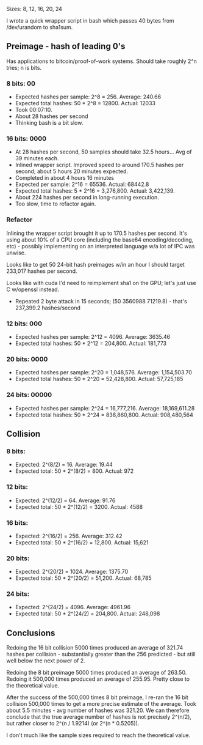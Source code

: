 Sizes: 8, 12, 16, 20, 24

I wrote a quick wrapper script in bash which passes 40 bytes from /dev/urandom
to sha1sum.

## Preimage - hash of leading 0's

Has applications to bitcoin/proof-of-work systems. Should take roughly 2^n
tries; n is bits.

### 8 bits: 00

* Expected hashes per sample: 2^8 = 256. Average: 240.66
* Expected total hashes: 50 * 2^8 = 12800. Actual: 12033
* Took 00:07:10.
* About 28 hashes per second
* Thinking bash is a bit slow.

### 16 bits: 0000

* At 28 hashes per second, 50 samples should take 32.5 hours… Avg of 39 minutes
  each.
* Inlined wrapper script. Improved speed to around 170.5 hashes per second;
  about 5 hours 20 minutes expected.
* Completed in about 4 hours 16 minutes
* Expected per sample: 2^16 = 65536. Actual: 68442.8
* Expected total hashes: 5 * 2^16 = 3,276,800. Actual: 3,422,139.
* About 224 hashes per second in long-running execution.
* Too slow, time to refactor again.

### Refactor

Inlining the wrapper script brought it up to 170.5 hashes per second. It's
using about 10% of a CPU core (including the base64 encoding/decoding, etc) -
possibly implementing on an interpreted language w/a lot of IPC was unwise.

Looks like to get 50 24-bit hash preimages w/in an hour I should target 233,017
hashes per second.

Looks like with cuda I'd need to reimplement sha1 on the GPU; let's just use C
w/openssl instead.

* Repeated 2 byte attack in 15 seconds; (50 3560988 71219.8) - that's 237,399.2 hashes/second

### 12 bits: 000

* Expected hashes per sample: 2^12 = 4096. Average: 3635.46
* Expected total hashes: 50 * 2^12 = 204,800. Actual: 181,773

### 20 bits: 0000

* Expected hashes per sample: 2^20 = 1,048,576. Average: 1,154,503.70
* Expected total hashes: 50 * 2^20 = 52,428,800. Actual: 57,725,185

### 24 bits: 00000

* Expected hashes per sample: 2^24 = 16,777,216. Average: 18,169,611.28
* Expected total hashes: 50 * 2^24 = 838,860,800. Actual: 908,480,564 

## Collision

### 8 bits:

* Expected: 2^(8/2) = 16. Average: 19.44
* Expected total: 50 * 2^(8/2) = 800. Actual: 972

### 12 bits:

* Expected: 2^(12/2) = 64. Average: 91.76
* Expected total: 50 * 2^(12/2) = 3200. Actual: 4588 

### 16 bits:

* Expected: 2^(16/2) = 256. Average: 312.42
* Expected total: 50 * 2^(16/2) = 12,800. Actual: 15,621 

### 20 bits:

* Expected: 2^(20/2) = 1024. Average: 1375.70
* Expected total: 50 * 2^(20/2) = 51,200. Actual: 68,785

### 24 bits:

* Expected: 2^(24/2) = 4096. Average: 4961.96
* Expected total: 50 * 2^(24/2) = 204,800. Actual: 248,098

## Conclusions

Redoing the 16 bit collision 5000 times produced an average of 321.74 hashes
per collision - substantially greater than the 256 predicted - but still well
below the next power of 2.

Redoing the 8 bit preimage 5000 times produced an average of 263.50. Redoing it
500,000 times produced an average of 255.95. Pretty close to the theoretical
value.

After the success of the 500,000 times 8 bit preimage, I re-ran the 16 bit
collision 500,000 times to get a more precise estimate of the average. Took
about 5.5 minutes - avg number of hashes was 321.20. We can therefore conclude
that the true average number of hashes is not precisely 2^(n/2), but rather
closer to 2^(n / 1.9214) (or 2^(n * 0.5205)).

I don't much like the sample sizes required to reach the theoretical value.
